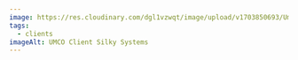 ```yaml
---
image: https://res.cloudinary.com/dgl1vzwqt/image/upload/v1703850693/Umco-300x180_kdydoc.webp
tags:
  - clients
imageAlt: UMCO Client Silky Systems
---
```

